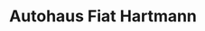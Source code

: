 ---
title: "Autohaus Fiat Hartmann"
url: /willebadessen/autohaus-fiat-hartmann/
shop: Autowerkstatt
---